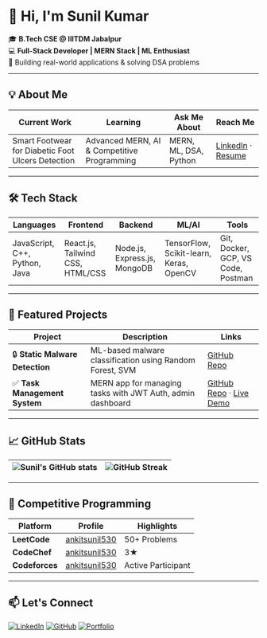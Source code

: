 # 👋 Hi, I'm Sunil Kumar

🎓 **B.Tech CSE @ IIITDM Jabalpur**  
💻 **Full-Stack Developer | MERN Stack | ML Enthusiast**  
🚀 Building real-world applications & solving DSA problems

---

## 💡 About Me
| **Current Work** | **Learning** | **Ask Me About** | **Reach Me** |
|------------------|--------------|------------------|--------------|
| Smart Footwear for Diabetic Foot Ulcers Detection | Advanced MERN, AI & Competitive Programming | MERN, ML, DSA, Python | [LinkedIn](https://www.linkedin.com/in/sunil-kumar-549595225/) · [Resume](https://docs.google.com/document/d/12K0DEdrbOKQlR_CPY16090AXu5Z7WstI/edit?usp=sharing) |

---

## 🛠️ Tech Stack
| **Languages** | **Frontend** | **Backend** | **ML/AI** | **Tools** |
|---------------|--------------|-------------|-----------|-----------|
| JavaScript, C++, Python, Java | React.js, Tailwind CSS, HTML/CSS | Node.js, Express.js, MongoDB | TensorFlow, Scikit-learn, Keras, OpenCV | Git, Docker, GCP, VS Code, Postman |

---

## 📌 Featured Projects
| Project | Description | Links |
|---------|-------------|-------|
| 🔒 **Static Malware Detection** | ML-based malware classification using Random Forest, SVM | [GitHub Repo](https://github.com/ankitsunil530/Static-Malware-Detection-) |
| ✅ **Task Management System** | MERN app for managing tasks with JWT Auth, admin dashboard | [GitHub Repo](#) · [Live Demo](#) |

---

## 📈 GitHub Stats
| ![Sunil's GitHub stats](https://github-readme-stats.vercel.app/api?username=ankitsunil530&show_icons=true&theme=radical) | ![GitHub Streak](https://streak-stats.demolab.com?user=ankitsunil530&theme=radical&v=1) |
|---|---|

---

## 🧠 Competitive Programming
| Platform | Profile | Highlights |
|----------|---------|------------|
| **LeetCode** | [ankitsunil530](https://leetcode.com/ankitsunil530) | 50+ Problems |
| **CodeChef** | [ankitsunil530](https://www.codechef.com/users/ankitsunil530) | 3★ |
| **Codeforces** | [ankitsunil530](https://codeforces.com/profile/ankitsunil530) | Active Participant |

---

## 📫 Let's Connect
[![LinkedIn](https://img.shields.io/badge/LinkedIn-blue?logo=linkedin&logoColor=white)](https://www.linkedin.com/in/sunil-kumar-549595225/)
[![GitHub](https://img.shields.io/badge/GitHub-black?logo=github&logoColor=white)](https://github.com/ankitsunil530)
[![Portfolio](https://img.shields.io/badge/Portfolio-grey)](#)
